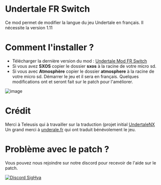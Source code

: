 # Undertale FR Switch

Ce mod permet de modifier la langue du jeu Undertale en français.
Il nécessite la version 1.11

# Comment l'installer ?

- Télécharger la dernière version du mod : [Undertale Mod FR Switch](https://github.com/THZoria/undertale_switch/releases/latest)
- Si vous avez __SXOS__ copier le dossier __sxos__ à la racine de votre micro sd.
- Si vous avec __Atmosphère__ copier le dossier __atmosphere__ à la racine de votre micro sd.
Démarrer le jeu et il sera en français.
Quelques modifications ont et seront fait sur le patch pour l'améliorer.


![image](https://user-images.githubusercontent.com/50277488/156924389-e07ca915-596c-40c8-949e-34011bd00f78.png)


# Crédit

Merci à Teleusis qui à travailler sur la traduction (projet initial [UndertaleNX](https://github.com/Teleusis/UndertaleFR_NX)
Un grand merci à [underale.fr](https://undertale-fr.com/) qui ont traduit bénévolement le jeu.

# Problème avec le patch ?

Vous pouvez nous rejoindre sur notre discord pour recevoir de l'aide sur le patch.

[![Discord SigHya](https://img.shields.io/discord/643436008452521984.svg?logo=discord&logoColor=white&label=Discord&color=7289DA)](https://discord.com/invite/4YkUZvC)
